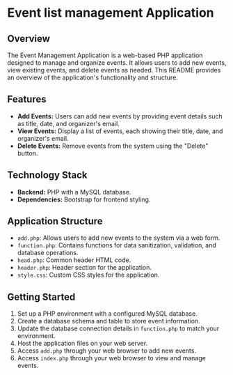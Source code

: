 
# Event list management Application

## Overview

The Event Management Application is a web-based PHP application designed to manage and organize events. It allows users to add new events, view existing events, and delete events as needed. This README provides an overview of the application's functionality and structure.

## Features

- **Add Events:** Users can add new events by providing event details such as title, date, and organizer's email.
- **View Events:** Display a list of events, each showing their title, date, and organizer's email.
- **Delete Events:** Remove events from the system using the "Delete" button.

## Technology Stack

- **Backend:** PHP with a MySQL database.
- **Dependencies:** Bootstrap for frontend styling.

## Application Structure

- `add.php`: Allows users to add new events to the system via a web form.
- `function.php`: Contains functions for data sanitization, validation, and database operations.
- `head.php`: Common header HTML code.
- `header.php`: Header section for the application.
- `style.css`: Custom CSS styles for the application.

## Getting Started

1. Set up a PHP environment with a configured MySQL database.
2. Create a database schema and table to store event information.
3. Update the database connection details in `function.php` to match your environment.
4. Host the application files on your web server.
5. Access `add.php` through your web browser to add new events.
6. Access `index.php` through your web browser to view and manage events.

